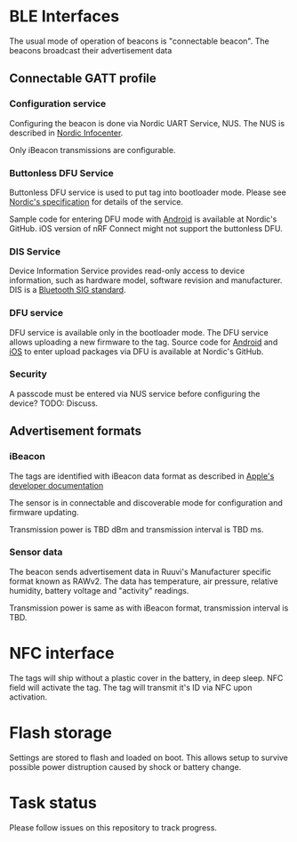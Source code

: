 # BLE Interfaces
The usual mode of operation of beacons is "connectable beacon". The beacons broadcast their advertisement data 

## Connectable GATT profile
### Configuration service
Configuring the beacon is done via Nordic UART Service, NUS.
The NUS is described in [Nordic Infocenter](http://infocenter.nordicsemi.com/topic/com.nordic.infocenter.sdk5.v12.3.0/structble__nus__c__s.html?resultof=%22%6e%75%73%22%20%22%6e%75%22%20). 

Only iBeacon transmissions are configurable.

### Buttonless DFU Service
Buttonless DFU service is used to put tag into bootloader mode. Please see [Nordic's specification](https://infocenter.nordicsemi.com/topic/com.nordic.infocenter.sdk5.v14.2.0/group__ble__dfu.html?cp=4_0_0_6_3_8) for details of the service. 

Sample code for entering DFU mode with [Android](https://github.com/NordicSemiconductor/Android-nRF-Connect) is available at Nordic's GitHub.
iOS version of nRF Connect might not support the buttonless DFU. 

### DIS Service
Device Information Service provides read-only access to
device information, such as hardware model, software revision and manufacturer. DIS is a [Bluetooth SIG standard](https://www.bluetooth.com/specifications/gatt/viewer?attributeXmlFile=org.bluetooth.service.device_information.xml).

### DFU service
DFU service is available only in the bootloader mode. The DFU service allows uploading a new firmware to the tag.
Source code for [Android](https://github.com/NordicSemiconductor/Android-DFU-Library) and [iOS](https://github.com/NordicSemiconductor/IOS-Pods-DFU-Library) to enter upload packages via DFU is available at Nordic's GitHub.

### Security
A passcode must be entered via NUS service before configuring the device? TODO: Discuss.

## Advertisement formats
### iBeacon
The tags are identified with iBeacon data format as described in [Apple's developer documentation](https://developer.apple.com/ibeacon/Getting-Started-with-iBeacon.pdf)

The sensor is in connectable and discoverable mode for configuration and firmware updating. 

Transmission power is TBD dBm and transmission interval is TBD ms. 

### Sensor data
The beacon sends advertisement data in Ruuvi's Manufacturer specific format known as RAWv2. The data has temperature,
air pressure, relative humidity, battery voltage and "activity" readings. 

Transmission power is same as with iBeacon format, transmission interval is TBD.

# NFC interface
The tags will ship without a plastic cover in the battery, in deep sleep. NFC field will activate the tag. 
The tag will transmit it's ID via NFC upon activation.

# Flash storage
Settings are stored to flash and loaded on boot. This allows setup to survive possible power distruption caused by shock or
battery change. 

# Task status
Please follow issues on this repository to track progress.
